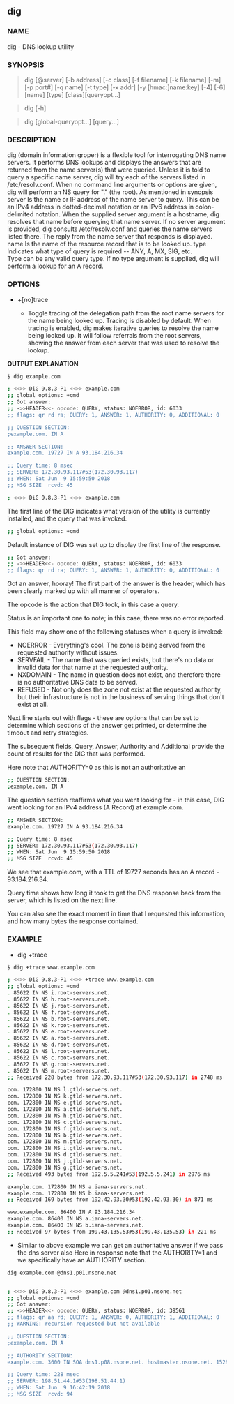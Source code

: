 ## dig

### NAME

dig - DNS lookup utility

### SYNOPSIS

> dig [@server] [-b address] [-c class] [-f filename] [-k filename] [-m] [-p port#] [-q name] [-t type] [-x addr] [-y [hmac:]name:key] [-4] [-6] [name] [type] [class][queryopt...]

>dig [-h]

>dig [global-queryopt...] [query...]

### DESCRIPTION

dig (domain information groper) is a flexible tool for interrogating DNS name servers. 
It performs DNS lookups and displays the answers that are returned from the name server(s) that were queried. 
Unless it is told to query a specific name server, dig will try each of the servers listed in /etc/resolv.conf.
When no command line arguments or options are given, dig will perform an NS query for "." (the root).
As mentioned in synopsis
server 
Is the name or IP address of the name server to query. 
This can be an IPv4 address in dotted-decimal notation or an IPv6 address in colon-delimited notation. 
When the supplied server argument is a hostname, dig resolves that name before querying that name server. 
If no server argument is provided, dig consults /etc/resolv.conf and queries the name servers listed there.
The reply from the name server that responds is displayed.
name
Is the name of the resource record that is to be looked up.
type
Indicates what type of query is required -- ANY, A, MX, SIG, etc.  
Type can be any valid query type. 
If no type argument is supplied, dig will perform a lookup for an A record.

### OPTIONS

- +[no]trace

    - Toggle tracing of the delegation path from the root name servers for the name being looked up.
      Tracing is disabled by default. 
      When tracing is enabled, dig makes iterative queries to resolve the name being looked up. 
      It will follow referrals from the root servers, showing the answer from each server that was used to resolve the lookup.

**OUTPUT EXPLANATION**

```bash
$ dig example.com

; <<>> DiG 9.8.3-P1 <<>> example.com
;; global options: +cmd
;; Got answer:
;; ->>HEADER<<- opcode: QUERY, status: NOERROR, id: 6033
;; flags: qr rd ra; QUERY: 1, ANSWER: 1, AUTHORITY: 0, ADDITIONAL: 0

;; QUESTION SECTION:
;example.com. IN A

;; ANSWER SECTION:
example.com. 19727 IN A 93.184.216.34

;; Query time: 8 msec
;; SERVER: 172.30.93.117#53(172.30.93.117)
;; WHEN: Sat Jun  9 15:59:50 2018
;; MSG SIZE  rcvd: 45
```


```bash
; <<>> DiG 9.8.3-P1 <<>> example.com
```

The first line of the DIG indicates what version of the utility is currently installed, and the query that was invoked.

```bash
;; global options: +cmd
```

Default instance of DIG was set up to display the first line of the response.

```bash
;; Got answer:
;; ->>HEADER<<- opcode: QUERY, status: NOERROR, id: 6033
;; flags: qr rd ra; QUERY: 1, ANSWER: 1, AUTHORITY: 0, ADDITIONAL: 0
```

Got an answer, hooray! The first part of the answer is the header, which has been clearly marked up with all manner of operators. 

The opcode is the action that DIG took, in this case a query. 

Status is an important one to note; in this case, there was no error reported. 

This field may show one of the following statuses when a query is invoked:

- NOERROR - Everything's cool. The zone is being served from the requested authority without issues.
- SERVFAIL - The name that was queried exists, but there's no data or invalid data for that name at the requested authority. 
- NXDOMAIN - The name in question does not exist, and therefore there is no authoritative DNS data to be served.
- REFUSED - Not only does the zone not exist at the requested authority, but their infrastructure is not in the business of serving things that don't exist at all.

Next line starts out with flags - these are options that can be set to determine which sections of the answer get printed, or determine the timeout and retry strategies. 

The subsequent fields, Query, Answer, Authority and Additional provide the count of results for the DIG that was performed.

Here note that AUTHORITY=0 as this is not an authoritative an

```bash
;; QUESTION SECTION:
;example.com. IN A
```

The question section reaffirms what you went looking for - in this case, DIG went looking for an IPv4 address (A Record) at example.com.

```bash
;; ANSWER SECTION:
example.com. 19727 IN A 93.184.216.34

;; Query time: 8 msec
;; SERVER: 172.30.93.117#53(172.30.93.117)
;; WHEN: Sat Jun  9 15:59:50 2018
;; MSG SIZE  rcvd: 45
```

We see that example.com, with a TTL of 19727 seconds has an A record - 93.184.216.34.

Query time shows how long it took to get the DNS response back from the server, which is listed on the next line. 

You can also see the exact moment in time that I requested this information, and how many bytes the response contained.


### EXAMPLE

- dig +trace 

```bash
$ dig +trace www.example.com

; <<>> DiG 9.8.3-P1 <<>> +trace www.example.com
;; global options: +cmd
. 85622 IN NS i.root-servers.net.
. 85622 IN NS h.root-servers.net.
. 85622 IN NS j.root-servers.net.
. 85622 IN NS f.root-servers.net.
. 85622 IN NS b.root-servers.net.
. 85622 IN NS k.root-servers.net.
. 85622 IN NS e.root-servers.net.
. 85622 IN NS a.root-servers.net.
. 85622 IN NS d.root-servers.net.
. 85622 IN NS l.root-servers.net.
. 85622 IN NS c.root-servers.net.
. 85622 IN NS g.root-servers.net.
. 85622 IN NS m.root-servers.net.
;; Received 228 bytes from 172.30.93.117#53(172.30.93.117) in 2748 ms

com. 172800 IN NS l.gtld-servers.net.
com. 172800 IN NS k.gtld-servers.net.
com. 172800 IN NS e.gtld-servers.net.
com. 172800 IN NS a.gtld-servers.net.
com. 172800 IN NS h.gtld-servers.net.
com. 172800 IN NS c.gtld-servers.net.
com. 172800 IN NS f.gtld-servers.net.
com. 172800 IN NS b.gtld-servers.net.
com. 172800 IN NS m.gtld-servers.net.
com. 172800 IN NS i.gtld-servers.net.
com. 172800 IN NS d.gtld-servers.net.
com. 172800 IN NS j.gtld-servers.net.
com. 172800 IN NS g.gtld-servers.net.
;; Received 493 bytes from 192.5.5.241#53(192.5.5.241) in 2976 ms

example.com. 172800 IN NS a.iana-servers.net.
example.com. 172800 IN NS b.iana-servers.net.
;; Received 169 bytes from 192.42.93.30#53(192.42.93.30) in 871 ms

www.example.com. 86400 IN A 93.184.216.34
example.com. 86400 IN NS a.iana-servers.net.
example.com. 86400 IN NS b.iana-servers.net.
;; Received 97 bytes from 199.43.135.53#53(199.43.135.53) in 221 ms
```

- Similar to above example we can get an authoritative answer if we pass the dns server also
   Here in response note that the AUTHORITY=1 and we specifically have an AUTHORITY section.
   
```bash
dig example.com @dns1.p01.nsone.net                                                  


; <<>> DiG 9.8.3-P1 <<>> example.com @dns1.p01.nsone.net
;; global options: +cmd
;; Got answer:
;; ->>HEADER<<- opcode: QUERY, status: NOERROR, id: 39561
;; flags: qr aa rd; QUERY: 1, ANSWER: 0, AUTHORITY: 1, ADDITIONAL: 0
;; WARNING: recursion requested but not available

;; QUESTION SECTION:
;example.com. IN A

;; AUTHORITY SECTION:
example.com. 3600 IN SOA dns1.p08.nsone.net. hostmaster.nsone.net. 1528386225 43200 7200 1209600 3600

;; Query time: 228 msec
;; SERVER: 198.51.44.1#53(198.51.44.1)
;; WHEN: Sat Jun  9 16:42:19 2018
;; MSG SIZE  rcvd: 94
```

